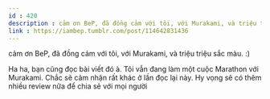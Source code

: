 ```yaml
---
id : 420
description : cảm ơn BeP, đã đồng cảm với tôi, với Murakami, và triệu triệu sắc màu. )
link : https://iambep.tumblr.com/post/114642831436
---
```


cảm ơn BeP, đã đồng cảm với tôi, với Murakami, và triệu triệu sắc màu. :)

Ha ha, bạn cũng đọc bài viết đó à. Tôi vẫn đang làm một cuộc Marathon với
Murakami. Chắc sẽ cảm nhận rất khác ở lần đọc lại này. Hy vọng sẽ có thêm
nhiều review nữa để chia sẻ với mọi người